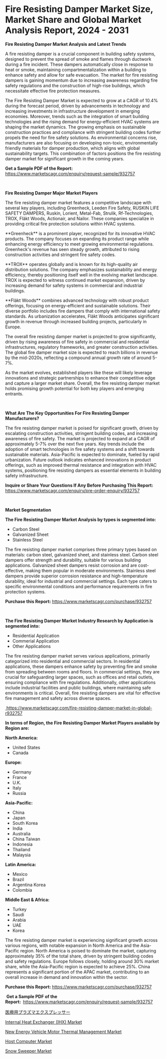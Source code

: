 <p><h1>Fire Resisting Damper Market Size, Market Share and Global Market Analysis Report, 2024 - 2031</h1></p><p><strong>Fire Resisting Damper Market Analysis and Latest Trends</strong></p>
<p><p>A fire resisting damper is a crucial component in building safety systems, designed to prevent the spread of smoke and flames through ductwork during a fire incident. These dampers automatically close in response to heat or smoke, maintaining compartmentalization within a building to enhance safety and allow for safe evacuation. The market for fire resisting dampers is gaining momentum due to increasing awareness regarding fire safety regulations and the construction of high-rise buildings, which necessitate effective fire protection measures.</p><p>The Fire Resisting Damper Market is expected to grow at a CAGR of 10.4% during the forecast period, driven by advancements in technology and increasing investments in infrastructure development in emerging economies. Moreover, trends such as the integration of smart building technologies and the rising demand for energy-efficient HVAC systems are shaping the market dynamics. The growing emphasis on sustainable construction practices and compliance with stringent building codes further propels the need for fire safety solutions. As environmental concerns rise, manufacturers are also focusing on developing non-toxic, environmentally friendly materials for damper production, which aligns with global sustainability targets. This combination of factors positions the fire resisting damper market for significant growth in the coming years.</p></p>
<p><strong>Get a Sample PDF of the Report:&nbsp;</strong> <a href="https://www.marketscagr.com/enquiry/request-sample/932757">https://www.marketscagr.com/enquiry/request-sample/932757</a></p>
<p>&nbsp;</p>
<p><strong>Fire Resisting Damper Major Market Players</strong></p>
<p><p>The fire resisting damper market features a competitive landscape with several key players, including Greenheck, Leeden Fire Safety, RUSKIN LIFE SAFETY DAMPERS, Ruskin, Lorient, Metal-Fab, Strulik, Rf-Technologies, TROX, Fläkt Woods, Actionair, and Nailor. These companies specialize in providing critical fire protection solutions within HVAC systems.</p><p>**Greenheck** is a prominent player, recognized for its innovative HVAC products. The company focuses on expanding its product range while enhancing energy efficiency to meet growing environmental regulations. Greenheck's revenue has seen steady growth, attributed to rising construction activities and stringent fire safety codes.</p><p>**TROX** operates globally and is known for its high-quality air distribution solutions. The company emphasizes sustainability and energy efficiency, thereby positioning itself well in the evolving market landscape. TROX is expected to witness continued market expansion, driven by increasing demand for safety systems in commercial and industrial buildings.</p><p>**Fläkt Woods** combines advanced technology with robust product offerings, focusing on energy-efficient and sustainable solutions. Their diverse portfolio includes fire dampers that comply with international safety standards. As urbanization accelerates, Fläkt Woods anticipates significant growth in revenue through increased building projects, particularly in Europe.</p><p>The overall fire resisting damper market is projected to grow significantly, driven by rising awareness of fire safety in commercial and residential infrastructures, regulatory frameworks, and greater construction activities. The global fire damper market size is expected to reach billions in revenue by the mid-2020s, reflecting a compound annual growth rate of around 5-7%.</p><p>As the market evolves, established players like these will likely leverage innovations and strategic partnerships to enhance their competitive edge and capture a larger market share. Overall, the fire resisting damper market holds promising growth potential for both key players and emerging entrants.</p></p>
<p>&nbsp;</p>
<p><strong>What Are The Key Opportunities For Fire Resisting Damper Manufacturers?</strong></p>
<p><p>The fire resisting damper market is poised for significant growth, driven by escalating construction activities, stringent building codes, and increasing awareness of fire safety. The market is projected to expand at a CAGR of approximately 5-7% over the next five years. Key trends include the adoption of smart technologies in fire safety systems and a shift towards sustainable materials. Asia-Pacific is expected to dominate, fueled by rapid urbanization. Future outlook indicates enhanced innovations in product offerings, such as improved thermal resistance and integration with HVAC systems, positioning fire resisting dampers as essential elements in building safety infrastructure.</p></p>
<p><strong>Inquire or Share Your Questions If Any Before Purchasing This Report:</strong> <a href="https://www.marketscagr.com/enquiry/pre-order-enquiry/932757">https://www.marketscagr.com/enquiry/pre-order-enquiry/932757</a></p>
<p>&nbsp;</p>
<p><strong>Market Segmentation</strong></p>
<p><strong>The Fire Resisting Damper Market Analysis by types is segmented into:</strong></p>
<p><ul><li>Carbon Steel</li><li>Galvanized Sheet</li><li>Stainless Steel</li></ul></p>
<p><p>The fire resisting damper market comprises three primary types based on materials: carbon steel, galvanized sheet, and stainless steel. Carbon steel dampers offer strength and durability, suitable for various building applications. Galvanized sheet dampers resist corrosion and are cost-effective, making them popular in moderate environments. Stainless steel dampers provide superior corrosion resistance and high-temperature durability, ideal for industrial and commercial settings. Each type caters to specific environmental conditions and performance requirements in fire protection systems.</p></p>
<p><strong>Purchase this Report:&nbsp;</strong><a href="https://www.marketscagr.com/purchase/932757">https://www.marketscagr.com/purchase/932757</a></p>
<p>&nbsp;</p>
<p><strong>The Fire Resisting Damper Market Industry Research by Application is segmented into:</strong></p>
<p><ul><li>Residential Application</li><li>Commerial Application</li><li>Other Applications</li></ul></p>
<p><p>The fire resisting damper market serves various applications, primarily categorized into residential and commercial sectors. In residential applications, these dampers enhance safety by preventing fire and smoke from spreading between rooms and floors. In commercial settings, they are crucial for safeguarding larger spaces, such as offices and retail outlets, ensuring compliance with fire regulations. Additionally, other applications include industrial facilities and public buildings, where maintaining safe environments is critical. Overall, fire resisting dampers are vital for effective fire management and safety across diverse spaces.</p></p>
<p><a href="https://www.marketscagr.com/fire-resisting-damper-market-in-global-r932757">&nbsp;https://www.marketscagr.com/fire-resisting-damper-market-in-global-r932757</a></p>
<p><strong>In terms of Region, the Fire Resisting Damper Market Players available by Region are:</strong></p>
<p>
    <p> <strong> North America: </strong>
        <ul>
            <li>United States</li>
            <li>Canada</li>
        </ul>
        </p> 
    <p> <strong> Europe: </strong>
        <ul>
            <li>Germany</li>
            <li>France</li>
            <li>U.K.</li>
            <li>Italy</li>
            <li>Russia</li>
        </ul>
        </p> 
    <p> <strong> Asia-Pacific: </strong>
        <ul>
            <li>China</li>
            <li>Japan</li>
            <li>South Korea</li>
            <li>India</li>
            <li>Australia</li>
            <li>China Taiwan</li>
            <li>Indonesia</li>
            <li>Thailand</li>
            <li>Malaysia</li>
        </ul>
        </p> 
    <p> <strong> Latin America: </strong>
        <ul>
            <li>Mexico</li>
            <li>Brazil</li>
            <li>Argentina Korea</li>
            <li>Colombia</li>
        </ul>
        </p> 
    <p> <strong> Middle East & Africa: </strong>
        <ul>
            <li>Turkey</li>
            <li>Saudi</li>
            <li>Arabia</li>
            <li>UAE</li>
            <li>Korea</li>
        </ul>
    </p>
    </p>
<p><p>The fire resisting damper market is experiencing significant growth across various regions, with notable expansion in North America and the Asia-Pacific region. North America is poised to dominate the market, capturing approximately 35% of the total share, driven by stringent building codes and safety regulations. Europe follows closely, holding around 30% market share, while the Asia-Pacific region is expected to achieve 25%. China represents a significant portion of the APAC market, contributing to an overall increase in demand and innovation within the sector.</p></p>
<p><strong>Purchase this Report: </strong><a href="https://www.marketscagr.com/purchase/932757">https://www.marketscagr.com/purchase/932757</a></p>
<p>&nbsp;<strong>Get a Sample PDF of the Report:&nbsp;&nbsp;</strong><a href="https://www.marketscagr.com/enquiry/request-sample/932757">https://www.marketscagr.com/enquiry/request-sample/932757</a></p>
<p><strong></strong></p>
<p><p><a href="https://medium.com/@monserrateklfnsch/medical-plasma-expressors-market-%E3%81%AE%E3%82%B0%E3%83%AD%E3%83%BC%E3%83%90%E3%83%AB%E5%B8%82%E5%A0%B4%E6%A6%82%E8%A6%81%E3%81%AF-%E4%B8%96%E7%95%8C%E3%81%8A%E3%82%88%E3%81%B3%E4%B8%BB%E8%A6%81%E5%B8%82%E5%A0%B4%E3%81%AB%E3%81%8A%E3%81%91%E3%82%8B%E6%A5%AD%E7%95%8C%E3%81%AB%E5%BD%B1%E9%9F%BF%E3%82%92%E4%B8%8E%E3%81%88%E3%82%8B%E4%B8%BB%E8%A6%81%E3%81%AA%E3%83%88%E3%83%AC%E3%83%B3%E3%83%89%E3%81%AB%E3%81%A4%E3%81%84%E3%81%A6-%E7%8B%AC%E8%87%AA%E3%81%AE%E8%A6%96%E7%82%B9%E3%82%92%E6%8F%90%E4%BE%9B%E3%81%97%E3%81%BE%E3%81%99-02ef4762c69d">医療用プラズマエクスプレッサー</a></p><p><a href="https://issuu.com/reportprime-2/docs/internal-heat-exchanger-ihx-market-_0236928aeb3d62">Internal Heat Exchanger (IHX) Market</a></p><p><a href="https://issuu.com/reportprime-2/docs/new-energy-vehicle-motor-thermal-ma_fa33c885e7b5c2">New Energy Vehicle Motor Thermal Management Market</a></p><p><a href="https://www.linkedin.com/pulse/host-computer-market-trends-regional-insights-forecasted-6pl3e?trackingId=wIceF70YS4KnCl4loxGcNQ%3D%3D">Host Computer Market</a></p><p><a href="https://medium.com/@fmetapro/market-dynamics-and-future-trends-in-the-global-snow-sweeper-market-sector-forecasted-for-period-f1a4c9f61782">Snow Sweeper Market</a></p></p>